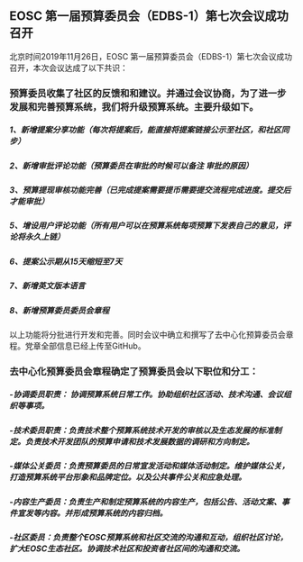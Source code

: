 ## EOSC 第一届预算委员会（EDBS-1）第七次会议成功召开
北京时间2019年11月26日，EOSC 第一届预算委员会（EDBS-1）第七次会议成功召开，本次会议达成了以下共识：
### 预算委员收集了社区的反馈和和建议。并通过会议协商，为了进一步发展和完善预算系统，我们将升级预算系统。主要升级如下。
##### 1、新增提案分享功能（每次将提案后，能直接将提案链接公示至社区，和社区同步）
##### 2、新增审批评论功能（预算委员在审批的时候可以备注 审批的原因）
##### 3、预算提现审核功能完善（已完成提案需要提币需要提交流程完成进度。提交后才能审批）
##### 5、增设用户评论功能（所有用户可以在预算系统每项预算下发表自己的意见，评论将永久上链）
##### 6、提案公示期从15天缩短至7天
##### 7、新增英文版本语言
##### 8、新增预算委员委员会章程
以上功能将分批进行开发和完善。同时会议中确立和撰写了去中心化预算委员会章程。党章全部信息已经上传至GitHub。

### 去中心化预算委员会章程确定了预算委员会以下职位和分工：
##### -协调委员职责： 协调预算系统日常工作。协助组织社区活动、技术沟通、会议组织等事项。
##### -技术委员职责：负责技术整个预算系统技术开发的审核以及生态发展的标准制定。负责技术开发团队的预算申请和技术发展数据的调研和方向制定。
##### -媒体公关委员：负责预算委员的日常宣发活动和媒体活动制定。维护媒体公关，打造预算系统平台形象和品牌定位。以及公共事件公关和应急处理。
##### -内容生产委员：负责生产和制定预算系统的内容生产，包括公告、活动文案、事件宣发等内容。并形成预算系统的内容归档。
##### -社区委员：负责整个EOSC预算系统和社区交流的沟通和互动，组织社区讨论，扩大EOSC生态社区。协调技术社区和投资者社区间的沟通和交流。
